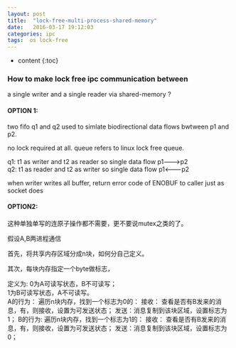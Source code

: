 ```yaml
---
layout: post
title:  "lock-free-multi-process-shared-memory"
date:   2016-03-17 19:12:03
categories: ipc
tags:  os lock-free
---
```


* content
{:toc}

### How to make lock free ipc communication between 
a single writer and a single reader via shared-memory ?

#### OPTION 1:  
two fifo q1 and q2 used to simlate biodirectional data flows bwtween p1 and p2. 
 
no lock required at all. queue refers to linux lock free queue.  

q1: t1 as writer and t2 as reader so single data flow p1--->p2  
q2: t1 as reader and t2 as writer so single data flow p1<---p2

when writer writes all buffer, return error code of ENOBUF to 
caller just as socket does

#### OPTION2:  
这种单独单写的连原子操作都不需要，更不要说mutex之类的了。

假设A,B两进程通信

首先，将共享内存区域分成n块，如何分自己定义。

其次，每块内存指定一个byte做标志，

定义为: 0为A可读写状态，B不可读写；  
       1为B可读写状态，A不可读写。  
A的行为：
          遍历n块内存，找到一个标志为0的：
          接收：
          查看是否有B发来的消息，有，则接收，设置为可发送状态；
          发送：消息复制到该块区域，设置标志为1；
B的行为:
          遍历n块内存，找到一个标志为1的：
          接收：
          查看是否有B发来的消息，有，则接收，设置为可发送状态；
          发送：消息复制到该块区域，设置标志为0；


